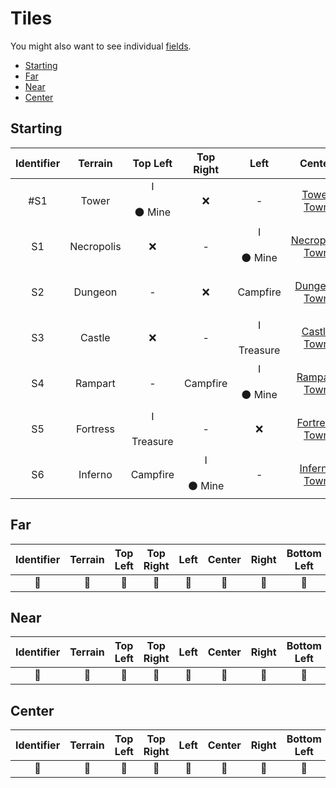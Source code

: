 # Tiles

You might also want to see individual [fields](fields.md).

<!-- MarkdownTOC autolink="true" autoanchor="true" -->

- [Starting](#starting)
- [Far](#far)
- [Near](#near)
- [Center](#center)

<!-- /MarkdownTOC -->

<a id="starting"></a>
## Starting

| Identifier | Terrain | Top Left | Top Right | Left | Center | Right | Bottom Left | Bottom Right |
| :---: | :---: | :---: | :---: | :---: | :---: | :---: | :---: | :---: |
| #S1 | Tower | Ⅰ<br><br>⚫️ Mine | ❌ | - | [Tower Town](towns.md#tower) | - | Campfire | Ⅰ<br><br>Treasure |
| S1 | Necropolis | ❌ | - | Ⅰ<br><br>⚫️ Mine | [Necropolis Town](towns.md#necropolis) | Campfire | Ⅰ<br><br>Treasure | - |
| S2 | Dungeon | - | ❌ | Campfire | [Dungeon Town](towns.md#dungeon) | Ⅰ<br><br>⚫️ Mine | Ⅰ<br><br>Treasure | - |
| S3 | Castle | ❌ | - | Ⅰ<br><br>Treasure | [Castle Town](towns.md#castle) | Campfire | Ⅰ<br><br>⚫️ Mine | - |
| S4 | Rampart | - | Campfire | Ⅰ<br><br>⚫️ Mine | [Rampart Town](towns.md#rampart) | ❌ | Ⅰ<br><br>Treasure | - |
| S5 | Fortress | Ⅰ<br><br>Treasure | - | ❌ | [Fortress Town](towns.md#fortress) | Campfire | - | Ⅰ<br><br>⚫️ Mine |
| S6 | Inferno | Campfire | Ⅰ<br><br>⚫️ Mine | - | [Inferno Town](towns.md#inferno) | ❌ | Ⅰ<br><br>Treasure | - |

<a id="far"></a>
## Far

| Identifier | Terrain | Top Left | Top Right | Left | Center | Right | Bottom Left | Bottom Right |
| :---: | :---: | :---: | :---: | :---: | :---: | :---: | :---: | :---: |
| 🚧 | 🚧 | 🚧 | 🚧 | 🚧 | 🚧 | 🚧 | 🚧 | 🚧 |

<a id="near"></a>
## Near

| Identifier | Terrain | Top Left | Top Right | Left | Center | Right | Bottom Left | Bottom Right |
| :---: | :---: | :---: | :---: | :---: | :---: | :---: | :---: | :---: |
| 🚧 | 🚧 | 🚧 | 🚧 | 🚧 | 🚧 | 🚧 | 🚧 | 🚧 |

<a id="center"></a>
## Center

| Identifier | Terrain | Top Left | Top Right | Left | Center | Right | Bottom Left | Bottom Right |
| :---: | :---: | :---: | :---: | :---: | :---: | :---: | :---: | :---: |
| 🚧 | 🚧 | 🚧 | 🚧 | 🚧 | 🚧 | 🚧 | 🚧 | 🚧 |